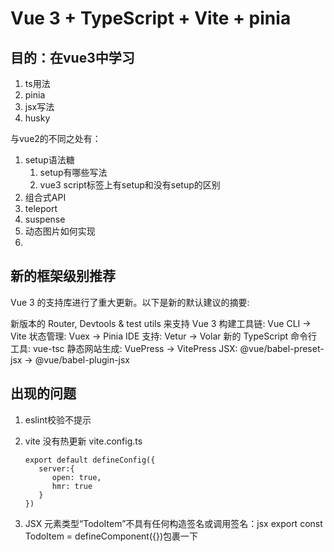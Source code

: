 # Vue 3 + TypeScript + Vite + pinia

## 目的：在vue3中学习

1. ts用法
2. pinia
3. jsx写法
4. husky

与vue2的不同之处有：

1. setup语法糖
   1. setup有哪些写法
   2. vue3 script标签上有setup和没有setup的区别
2. 组合式API
3. teleport
4. suspense
5. 动态图片如何实现
6.

## 新的框架级别推荐

Vue 3 的支持库进行了重大更新。以下是新的默认建议的摘要:

新版本的 Router, Devtools & test utils 来支持 Vue 3
构建工具链: Vue CLI -> Vite
状态管理: Vuex -> Pinia
IDE 支持: Vetur -> Volar
新的 TypeScript 命令行工具: vue-tsc
静态网站生成: VuePress -> VitePress
JSX: @vue/babel-preset-jsx -> @vue/babel-plugin-jsx

## 出现的问题

1. eslint校验不提示
2. vite 没有热更新
   vite.config.ts

   ```JS
   export default defineConfig({
      server:{
         open: true,
         hmr: true
      }
   })
   ```

3. JSX 元素类型“TodoItem”不具有任何构造签名或调用签名：jsx
export const TodoItem = defineComponent({})包裹一下
